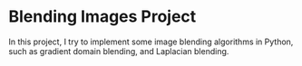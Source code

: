 # Blending Images Project
In this project, I try to implement some image blending algorithms in Python, such as gradient domain blending, and Laplacian blending.
